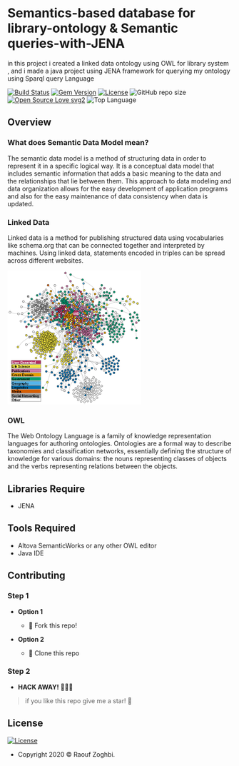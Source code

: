 # Semantics-based database for library-ontology & Semantic queries-with-JENA
in this project i created a linked data ontology using OWL for library system , and i made a java project using JENA framework for querying my ontology using Sparql query Language 

[![Build Status](http://img.shields.io/travis/badges/badgerbadgerbadger.svg?style=flat-square)](https://travis-ci.org/badges/badgerbadgerbadger) [![Gem Version](http://img.shields.io/gem/v/badgerbadgerbadger.svg?style=flat-square)](https://rubygems.org/gems/badgerbadgerbadger) [![License](http://img.shields.io/:license-mit-blue.svg?style=flat-square)](http://badges.mit-license.org) ![GitHub repo size](https://img.shields.io/github/repo-size/raaaouf/Semantics-based-database-for-library-ontology-and-Semantic-queries-with-JENA?color=yellow&label=size&logo=size?style=flat-square) [![Open Source Love svg2](https://badges.frapsoft.com/os/v2/open-source.svg?v=103)](https://github.com/ellerbrock/open-source-badges/) ![Top Language ](https://img.shields.io/github/languages/top/raaaouf/Semantics-based-database-for-library-ontology-and-Semantic-queries-with-JENA?color=purple)

## Overview
### What does Semantic Data Model mean?

The semantic data model is a method of structuring data in order to represent it in a specific logical way. It is a conceptual data model that includes semantic information that adds a basic meaning to the data and the relationships that lie between them. This approach to data modeling and data organization allows for the easy development of application programs and also for the easy maintenance of data consistency when data is updated.

### Linked Data

Linked data is a method for publishing structured data using vocabularies like schema.org that can be connected together and interpreted by machines. Using linked data, statements encoded in triples can be spread across different websites.

![img](img.png)
### OWL

The Web Ontology Language is a family of knowledge representation languages for authoring ontologies. Ontologies are a formal way to describe taxonomies and classification networks, essentially defining the structure of knowledge for various domains: the nouns representing classes of objects and the verbs representing relations between the objects.



## Libraries Require
* JENA
## Tools Required
* Altova SemanticWorks or any other OWL editor 
* Java IDE 


## Contributing
### Step 1

- **Option 1**
    - 🍴 Fork this repo!

- **Option 2**
    - 👯 Clone this repo 
### Step 2
- **HACK AWAY!** 🔨🔨🔨
 


>if you like this repo give me a star! 🌟

## License

[![License](http://img.shields.io/:license-mit-blue.svg?style=flat-square)](http://badges.mit-license.org)
- Copyright 2020 © Raouf Zoghbi.

